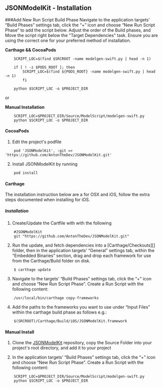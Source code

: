 ## JSONModelKit - Installation

###Add New Run Script Build Phase
Navigate to the application targets’ “Build Phases” settings tab, click the “+” icon and choose “New Run Script Phase” to add the script below. Adjust the order of the Build phases, and Move the script right below the "Target Dependencies" task. Ensure you are using the correct one for your preferred method of installation.

**Carthage && CocoaPods**

```
	SCRIPT_LOC=$(find $SRCROOT -name modelgen-swift.py | head -n 1)

	if [ ! -z $PODS_ROOT ]; then
		SCRIPT_LOC=$(find ${PODS_ROOT} -name modelgen-swift.py | head -n 1)
		fi

	python $SCRIPT_LOC -o $PROJECT_DIR
```
or

**Manual Installation**

```
	SCRIPT_LOC=$PROJECT_DIR/Source/ModelScript/modelgen-swift.py
	python $SCRIPT_LOC -o $PROJECT_DIR
```

#### CocoaPods

1. Edit the project's podfile

```
	pod 'JSONModelKit', :git => 'https://github.com/AntonTheDev/JSONModelKit.git'
```
2. Install JSONModelKit by running

```
	pod install
```

#### Carthage

The installation instruction below are a for OSX and iOS, follow the extra steps documented when installing for iOS.

##### Installation

1. Create/Update the Cartfile with with the following

```
	#JSONModelKit
	git "https://github.com/AntonTheDev/JSONModelKit.git"
```
2. Run the update, and fetch dependencies into a [Carthage/Checkouts][] folder, then in the application targets’ “General” settings tab, within the “Embedded Binaries” section, drag and drop each framework for use from the Carthage/Build folder on disk.

```
	$ carthage update
```
3. Navigate to the targets’ “Build Phases” settings tab, click the “+” icon and choose “New Run Script Phase”. Create a Run Script with the following content:

```
	/usr/local/bin/carthage copy-frameworks
```

4. Add the paths to the frameworks you want to use under “Input Files” within the carthage build phase as follows e.g.:

```
	$(SRCROOT)/Carthage/Build/iOS/JSONModelKit.framework
```


#### Manual Install

1. Clone the [JSONModelKit](https://github.com/AntonTheDev/JSONModelKit.git) repository, copy the Source Folder into your project's root directory, and add it to your project

2. In the application targets’ “Build Phases” settings tab, click the “+” icon and choose “New Run Script Phase”. Create a Run Script with the following content:

```
	SCRIPT_LOC=$PROJECT_DIR/Source/ModelScript/modelgen-swift.py
	python $SCRIPT_LOC -o $PROJECT_DIR
```
